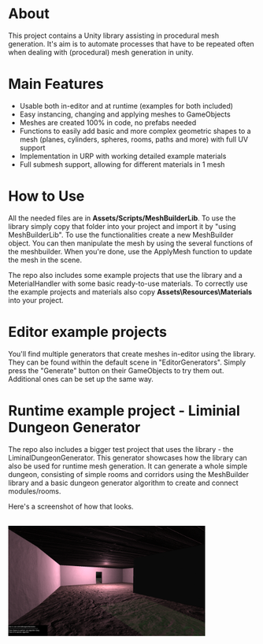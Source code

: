 # About
This project contains a Unity library assisting in procedural mesh generation. It's aim is to automate processes that have to be repeated often when dealing with (procedural) mesh generation in unity.

# Main Features
* Usable both in-editor and at runtime (examples for both included)
* Easy instancing, changing and applying meshes to GameObjects
* Meshes are created 100% in code, no prefabs needed
* Functions to easily add basic and more complex geometric shapes to a mesh (planes, cylinders, spheres, rooms, paths and more) with full UV support
* Implementation in URP with working detailed example materials
* Full submesh support, allowing for different materials in 1 mesh

# How to Use
All the needed files are in **Assets/Scripts/MeshBuilderLib**. To use the library simply copy that folder into your project and import it by "using MeshBuilderLib".
To use the functionalities create a new MeshBuilder object. You can then manipulate the mesh by using the several functions of the meshbuilder. When you're done, use the ApplyMesh function to update the mesh in the scene.

The repo also includes some example projects that use the library and a MeterialHandler with some basic ready-to-use materials. To correctly use the example projects and materials also copy **Assets\Resources\Materials** into your project.

# Editor example projects
You'll find multiple generators that create meshes in-editor using the library. They can be found within the default scene in "EditorGenerators". Simply press the "Generate" button on their GameObjects to try them out. Additional ones can be set up the same way.

# Runtime example project - Liminial Dungeon Generator
The repo also includes a bigger test project that uses the library - the LiminalDungeonGenerator. This generator showcases how the library can also be used for runtime mesh generation.
It can generate a whole simple dungeon, consisting of simple rooms and corridors using the MeshBuilder library and a basic dungeon generator algorithm to create and connect modules/rooms.

Here's a screenshot of how that looks.

<br/><img src="Screenshots/Liminal1.png" width="400" /><br/>